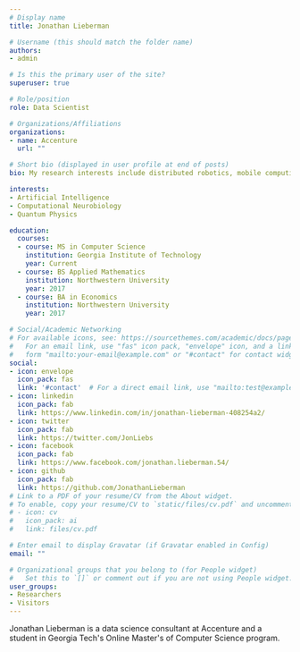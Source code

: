 ```yaml
---
# Display name
title: Jonathan Lieberman

# Username (this should match the folder name)
authors:
- admin

# Is this the primary user of the site?
superuser: true

# Role/position
role: Data Scientist

# Organizations/Affiliations
organizations:
- name: Accenture
  url: ""

# Short bio (displayed in user profile at end of posts)
bio: My research interests include distributed robotics, mobile computing and programmable matter.

interests:
- Artificial Intelligence
- Computational Neurobiology
- Quantum Physics

education:
  courses:
  - course: MS in Computer Science
    institution: Georgia Institute of Technology
    year: Current
  - course: BS Applied Mathematics 
    institution: Northwestern University
    year: 2017
  - course: BA in Economics
    institution: Northwestern University
    year: 2017

# Social/Academic Networking
# For available icons, see: https://sourcethemes.com/academic/docs/page-builder/#icons
#   For an email link, use "fas" icon pack, "envelope" icon, and a link in the
#   form "mailto:your-email@example.com" or "#contact" for contact widget.
social:
- icon: envelope
  icon_pack: fas
  link: '#contact'  # For a direct email link, use "mailto:test@example.org".
- icon: linkedin
  icon_pack: fab
  link: https://www.linkedin.com/in/jonathan-lieberman-408254a2/
- icon: twitter
  icon_pack: fab
  link: https://twitter.com/JonLiebs
- icon: facebook
  icon_pack: fab
  link: https://www.facebook.com/jonathan.lieberman.54/
- icon: github
  icon_pack: fab
  link: https://github.com/JonathanLieberman
# Link to a PDF of your resume/CV from the About widget.
# To enable, copy your resume/CV to `static/files/cv.pdf` and uncomment the lines below.
# - icon: cv
#   icon_pack: ai
#   link: files/cv.pdf

# Enter email to display Gravatar (if Gravatar enabled in Config)
email: ""

# Organizational groups that you belong to (for People widget)
#   Set this to `[]` or comment out if you are not using People widget.
user_groups:
- Researchers
- Visitors
---
```


Jonathan Lieberman is a data science consultant at Accenture and a student in Georgia Tech's Online Master's of Computer Science program.
